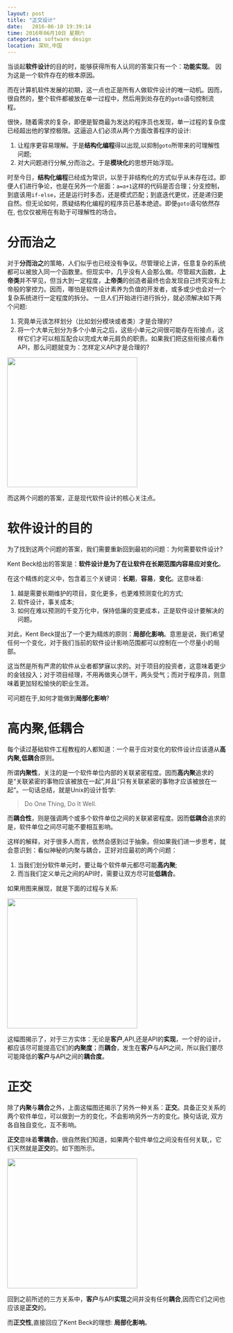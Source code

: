 ```yaml
---
layout: post
title: "正交设计"
date:   2016-06-10 19:39:14
time: 2016年06月10日 星期六
categories: software design
location: 深圳,中国
---
```


当谈起**软件设计**的目的时，能够获得所有人认同的答案只有一个：**功能实现**。 因为这是一个软件存在的根本原因。

而在计算机软件发展的初期，这一点也正是所有人做软件设计的唯一动机。因而，很自然的，整个软件都被放在单一过程中，然后用到处存在的`goto`语句控制流程。

很快，随着需求的复杂，即便是智商最为发达的程序员也发现，单一过程的复杂度已经超出他的掌控极限。这逼迫人们必须从两个方面改善程序的设计:

1. 让程序更容易理解。于是**结构化编程**得以出现,以抑制`goto`所带来的可理解性问题;
2. 对大问题进行分解,分而治之。于是**模块化**的思想开始浮现。

时至今日，**结构化编程**已经成为常识，以至于非结构化的方式似乎从未存在过。即便人们进行争论，也是在另外一个层面：`a=a+1`这样的代码是否合理；分支控制，到底该用`if-else`，还是运行时多态，还是模式匹配；到底迭代更优，还是递归更自然。但无论如何，质疑结构化编程的程序员已基本绝迹。即便`goto`语句依然存在, 也仅仅被用在有助于可理解性的场合。

分而治之
===
对于**分而治之**的策略，人们似乎也已经没有争议。尽管理论上讲，任意复杂的系统都可以被放入同一个函数里。但现实中，几乎没有人会那么做。尽管超大函数，**上帝类**并不罕见，但当大到一定程度，**上帝类**的创造者最终也会发现自己终究没有上帝般的掌控力。因而，哪怕是软件设计素养为负值的开发者，或多或少也会对一个复杂系统进行一定程度的拆分。
一旦人们开始进行进行拆分，就必须解决如下两个问题:

1. 究竟单元该怎样划分（比如划分模块或者类）才是合理的?
2. 将一个大单元划分为多个小单元之后，这些小单元之间很可能存在衔接点，这样它们才可以相互配合以完成大单元肩负的职责。如果我们把这些衔接点看作API，那么问题就变为：怎样定义API才是合理的?

<img src="{{ site.url }}/img/module.png" width="300px"/>

而这两个问题的答案，正是现代软件设计的核心关注点。

软件设计的目的
===
为了找到这两个问题的答案，我们需要重新回到最初的问题：为何需要软件设计?

Kent Beck给出的答案是：**软件设计是为了在让软件在长期范围内容易应对变化**。

在这个精炼的定义中，包含着三个关键词：**长期**，**容易**，**变化**。这意味着:

1. 越是需要长期维护的项目，变化更多，也更难预测变化的方式;
2. 软件设计，事关成本;
3. 如何在难以预测的千变万化中，保持低廉的变更成本，正是软件设计要解决的问题。

对此，Kent Beck提出了一个更为精炼的原则：**局部化影响**。意思是说，我们希望任何一个变化，对于我们当前的软件设计影响范围都可以控制在一个尽量小的局部。

这当然是所有严肃的软件从业者都梦寐以求的。对于项目的投资者，这意味着更少的金钱投入；对于项目经理，不用再做夹心饼干，两头受气；而对于程序员，则意味着更加轻松愉快的职业生涯。

可问题在于,如何才能做到**局部化影响**?

高内聚,低耦合
===

每个读过基础软件工程教程的人都知道：一个易于应对变化的软件设计应该遵从**高内聚,低耦合**原则。

所谓**内聚性**，关注的是一个软件单位内部的关联紧密程度。因而**高内聚**追求的是“关联紧密的事物应该被放在一起”,并且“只有关联紧密的事物才应该被放在一起”。一句话总结，就是Unix的设计哲学:

>Do One Thing, Do It Well.

而**耦合性**，则是强调两个或多个软件单位之间的关联紧密程度。因而**低耦合**追求的是，软件单位之间尽可能不要相互影响。

这样的解释，对于很多人而言，依然会感到过于抽象。但如果我们进一步思考，就会意识到：看似神秘的内聚与耦合，正好对应最初的两个问题：

1. 当我们划分软件单元时，要让每个软件单元都尽可能**高内聚**; 
2. 而当我们定义单元之间的API时，需要让双方尽可能**低耦合**。

如果用图来展现，就是下面的过程与关系:

<img src="{{ site.url }}/img/orth1.png" width="300px"/>

这幅图揭示了，对于三方实体：无论是**客户**,API,还是API的**实现**，一个好的设计，都应该尽可能提高它们的**内聚度**；而**耦合**，发生在**客户**与API之间，所以我们要尽可能降低的**客户**与API之间的**耦合度**。

正交
===

除了**内聚**与**耦合**之外，上面这幅图还揭示了另外一种关系：**正交**。具备正交关系的两个软件单位，可以做到一方的变化，不会影响另外一方的变化。换句话说, 双方各自独自变化，互不影响。

**正交**意味着**零耦合**。很自然我们知道，如果两个软件单位之间没有任何关联,，它们天然就是**正交**的。如下图所示。

<img src="{{ site.url }}/img/orth2.png" width="300px"/>

回到之前所述的三方关系中，**客户**与API**实现**之间并没有任何**耦合**,因而它们之间也应该是**正交**的。

而**正交性**,直接回应了Kent Beck的理想: **局部化影响**。
